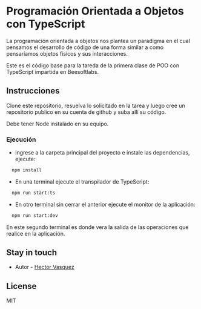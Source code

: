 # Programación Orientada a Objetos con TypeScript

La programación orientada a objetos nos plantea un paradigma en el cual pensamos
el desarrollo de código de una forma similar a como pensaríamos objetos físicos
y sus interacciones.

Este es el código base para la tareda de la primera clase de POO con TypeScript
impartida en Beesoftlabs.

## Instrucciones

Clone este repositorio, resuelva lo solicitado en la tarea y luego cree un
repositorio publico en su cuenta de github y suba allí su código.

Debe tener Node instalado en su equipo.

### Ejecución

- ingrese a la carpeta principal del proyecto e instale las dependencias,
  ejecute:

```bash
  npm install
```

- En una terminal ejecute el transpilador de TypeScript:

```bash
  npm run start:ts
```

- En otro terminal sin cerrar el anterior ejecute el monitor de la aplicación:

```bash
  npm run start:dev
```

En este segundo terminal es donde vera la salida de las operaciones que realice
en la aplicación.

## Stay in touch

- Autor - [Hector Vasquez](https://github.com/hectorvcode/)

## License

MIT
